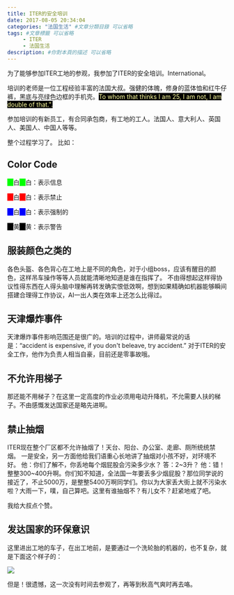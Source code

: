 ```yaml
---
title: ITER的安全培训
date: 2017-08-05 20:34:04
categories: "法国生活" #文章分類目錄 可以省略
tags: #文章標籤 可以省略
     - ITER
     - 法国生活
description: #你對本頁的描述 可以省略
---
```


为了能够参加ITER工地的参观，我参加了ITER的安全培训。International。

培训的老师是一位工程经验丰富的法国大叔。强健的体魄，修身的蓝体恤和红牛仔裤，黑底与亮绿色边框的手机壳。<span style="color:#ffff9f; background-color:black">To whom that thinks I am 25, I am not, I am double of that.".</span>

参加培训的有新员工，有合同承包商，有工地的工人。法国人、意大利人、英国人、美国人、中国人等等。

整个过程学习了。
比如：

## Color Code

<span style="color:#00ff00; background-color:#00ff00">绿</span><span style="color:#fffffff; background-color:#fffffff">白</span><span style="color:#00ff00; background-color:#00ff00">绿</span><span style="color:#fffffff; background-color:#fffffff">白</span>：表示信息

<span style="color:#ff0000; background-color:#ff0000">红</span><span style="color:#fffffff; background-color:#fffffff">白</span><span style="color:#ff0000; background-color:#ff0000">红</span><span style="color:#fffffff; background-color:#fffffff">白</span>：表示禁止

<span style="color:#0000ff; background-color:#0000ff">蓝</span><span style="color:#fffffff; background-color:#fffffff">白</span><span style="color:#0000ff; background-color:#0000ff">蓝</span><span style="color:#fffffff; background-color:#fffffff">白</span>：表示强制的

<span style="color:#000000; background-color:black">黑</span><span style="color:#fffff00; background-color:#fffff00">黄</span><span style="color:#000000; background-color:black">黑</span><span style="color:#fffff00; background-color:#fffff00">黄</span>：表示警告

## 服装颜色之类的

各色头盔、各色背心在工地上是不同的角色，对于小组boss，应该有醒目的颜色，这样吊车操作等等人员就能清晰地知道是谁在指挥了。
不由得想起这样得协议性得东西在人得头脑中理解再转发确实恨低效啊，想到如果精确如机器能够瞬间搭建合理得工作协议，AI一出人类在效率上还怎么比得过。

## 天津爆炸事件

天津爆炸事件影响范围还是很广的。培训的过程中，讲师最常说的话是：“accident is expensive, if you don't beleave, try accident.” 对于ITER的安全工作，他作为负责人相当自豪，目前还是零事故哦。

## 不允许用梯子

那还能不用梯子？在这里一定高度的作业必须用电动升降机，不允需要人扶的梯子。不由感慨发达国家还是略先进啊。

## 禁止抽烟

ITER现在整个厂区都不允许抽烟了！天台、阳台、办公室、走廊、厕所统统禁烟。
一是安全，另一方面他给我们语重心长地讲了抽烟对小孩不好，对环境不好。
他：你们了解不，你丢地每个烟屁股会污染多少水？
答：2~3升？
他：错！整整300~400升啊。你们知不知道，全法国一年要丢多少烟屁股？那位同学说的接近了，不止5000万，是整整5400万啊同学们。你以为大家丢大街上就不污染水啦？大雨一下，噗，自己算吧。这里有谁抽烟不？有儿女不？赶紧地戒了吧。

我给大叔点个赞。

## 发达国家的环保意识

这里进出工地的车子，在出工地前，是要通过一个洗轮胎的机器的，也不复杂，就是下面这个样子的：


![](http://7yusyv.com1.z0.glb.clouddn.com/2017-08/车胎清晰器.png)


但是！很遗憾，这一次没有时间去参观了，再等到秋高气爽时再去咯。
